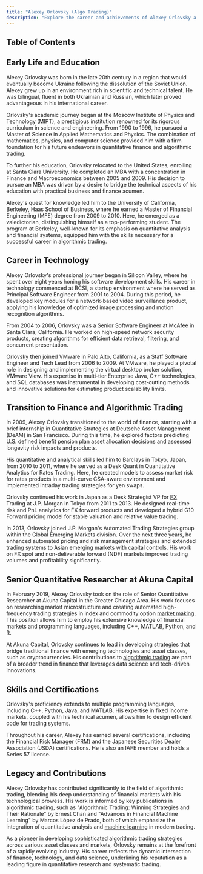 ```yaml
---
title: "Alexey Orlovsky (Algo Trading)"
description: "Explore the career and achievements of Alexey Orlovsky a pioneer in algorithmic trading blending finance expertise with technology and data science innovations."
---
```




## Table of Contents

## Early Life and Education

Alexey Orlovsky was born in the late 20th century in a region that would eventually become Ukraine following the dissolution of the Soviet Union. Alexey grew up in an environment rich in scientific and technical talent. He was bilingual, fluent in both Ukrainian and Russian, which later proved advantageous in his international career.

Orlovsky's academic journey began at the Moscow Institute of Physics and Technology (MIPT), a prestigious institution renowned for its rigorous curriculum in science and engineering. From 1990 to 1996, he pursued a Master of Science in Applied Mathematics and Physics. The combination of mathematics, physics, and computer science provided him with a firm foundation for his future endeavors in quantitative finance and algorithmic trading.

To further his education, Orlovsky relocated to the United States, enrolling at Santa Clara University. He completed an MBA with a concentration in Finance and Macroeconomics between 2005 and 2009. His decision to pursue an MBA was driven by a desire to bridge the technical aspects of his education with practical business and finance acumen.

Alexey's quest for knowledge led him to the University of California, Berkeley, Haas School of Business, where he earned a Master of Financial Engineering (MFE) degree from 2009 to 2010. Here, he emerged as a valedictorian, distinguishing himself as a top-performing student. The program at Berkeley, well-known for its emphasis on quantitative analysis and financial systems, equipped him with the skills necessary for a successful career in algorithmic trading. 

## Career in Technology

Alexey Orlovsky's professional journey began in Silicon Valley, where he spent over eight years honing his software development skills. His career in technology commenced at BCSI, a startup environment where he served as Principal Software Engineer from 2001 to 2004. During this period, he developed key modules for a network-based video surveillance product, applying his knowledge of optimized image processing and motion recognition algorithms.

From 2004 to 2006, Orlovsky was a Senior Software Engineer at McAfee in Santa Clara, California. He worked on high-speed network security products, creating algorithms for efficient data retrieval, filtering, and concurrent presentation.

Orlovsky then joined VMware in Palo Alto, California, as a Staff Software Engineer and Tech Lead from 2006 to 2009. At VMware, he played a pivotal role in designing and implementing the virtual desktop broker solution, VMware View. His expertise in multi-tier Enterprise Java, C++ technologies, and SQL databases was instrumental in developing cost-cutting methods and innovative solutions for estimating product scalability limits.

## Transition to Finance and Algorithmic Trading

In 2009, Alexey Orlovsky transitioned to the world of finance, starting with a brief internship in Quantitative Strategies at Deutsche Asset Management (DeAM) in San Francisco. During this time, he explored factors predicting U.S. defined benefit pension plan asset allocation decisions and assessed longevity risk impacts and products.

His quantitative and analytical skills led him to Barclays in Tokyo, Japan, from 2010 to 2011, where he served as a Desk Quant in Quantitative Analytics for Rates Trading. Here, he created models to assess market risk for rates products in a multi-curve CSA-aware environment and implemented intraday trading strategies for yen swaps.

Orlovsky continued his work in Japan as a Desk Strategist VP for [FX](/wiki/fx-anomaly) Trading at J.P. Morgan in Tokyo from 2011 to 2013. He designed real-time risk and PnL analytics for FX forward products and developed a hybrid G10 Forward pricing model for stable valuation and relative value trading.

In 2013, Orlovsky joined J.P. Morgan's Automated Trading Strategies group within the Global Emerging Markets division. Over the next three years, he enhanced automated pricing and risk management strategies and extended trading systems to Asian emerging markets with capital controls. His work on FX spot and non-deliverable forward (NDF) markets improved trading volumes and profitability significantly.

## Senior Quantitative Researcher at Akuna Capital

In February 2019, Alexey Orlovsky took on the role of Senior Quantitative Researcher at Akuna Capital in the Greater Chicago Area. His work focuses on researching market microstructure and creating automated high-frequency trading strategies in index and commodity option [market making](/wiki/market-making). This position allows him to employ his extensive knowledge of financial markets and programming languages, including C++, MATLAB, Python, and R.

At Akuna Capital, Orlovsky continues to lead in developing strategies that bridge traditional finance with emerging technologies and asset classes, such as cryptocurrencies. His contributions to [algorithmic trading](/wiki/algorithmic-trading) are part of a broader trend in finance that leverages data science and tech-driven innovations.

## Skills and Certifications

Orlovsky's proficiency extends to multiple programming languages, including C++, Python, Java, and MATLAB. His expertise in fixed income markets, coupled with his technical acumen, allows him to design efficient code for trading systems.

Throughout his career, Alexey has earned several certifications, including the Financial Risk Manager (FRM) and the Japanese Securities Dealer Association (JSDA) certifications. He is also an IAFE member and holds a Series 57 license.

## Legacy and Contributions

Alexey Orlovsky has contributed significantly to the field of algorithmic trading, blending his deep understanding of financial markets with his technological prowess. His work is informed by key publications in algorithmic trading, such as "Algorithmic Trading: Winning Strategies and Their Rationale" by Ernest Chan and "Advances in Financial Machine Learning" by Marcos López de Prado, both of which emphasize the integration of quantitative analysis and [machine learning](/wiki/machine-learning) in modern trading.

As a pioneer in developing sophisticated algorithmic trading strategies across various asset classes and markets, Orlovsky remains at the forefront of a rapidly evolving industry. His career reflects the dynamic intersection of finance, technology, and data science, underlining his reputation as a leading figure in quantitative research and systematic trading.